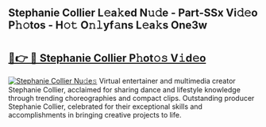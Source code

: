 ## Stephanie Collier L𝚎a𝚔ed N𝚞𝚍e - Part-SSx Vi𝚍𝚎o P𝚑𝚘tos - H𝚘𝚝 O𝚗𝚕yf𝚊ns L𝚎a𝚔s One3w

# <h2><a href="http://kf407zb.oniu.top/?m=Stephanie+Collier">🔗👉 🔴 Stephanie Collier P𝚑ot𝚘𝚜 V𝚒d𝚎o</a></h2>

[![Stephanie Collier Nu𝚍e𝚜](https://i.imgur.com/0qMVB7G.gif)](http://kf407zb.oniu.top/?m=Stephanie+Collier)
Virtual entertainer and multimedia creator Stephanie Collier, acclaimed for sharing dance and lifestyle knowledge through trending choreographies and compact clips. Outstanding producer Stephanie Collier, celebrated for their exceptional skills and accomplishments in bringing creative projects to life.  
